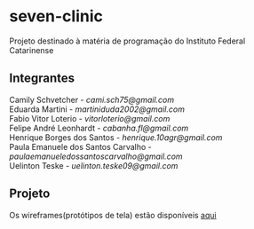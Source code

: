 # seven-clinic
Projeto destinado à matéria de programação do Instituto Federal Catarinense

## Integrantes
Camily Schvetcher - _cami.sch75@gmail.com_  
Eduarda Martini - _martiniduda2002@gmail.com_  
Fabio Vitor Loterio - _vitorloterio@gmail.com_  
Felipe André Leonhardt - _cabanha.fl@gmail.com_  
Henrique Borges dos Santos - _henrique.10agr@gmail.com_  
Paula Emanuele dos Santos Carvalho - _paulaemanueledossantoscarvalho@gmail.com_  
Uelinton Teske - _uelinton.teske09@gmail.com_

## Projeto

Os wireframes(protótipos de tela) estão disponíveis [aqui](https://www.figma.com/file/v1p57pgL1jjkWmead1wtX0/Cl%C3%ADnica-M%C3%A9dica?node-id=0%3A1)
